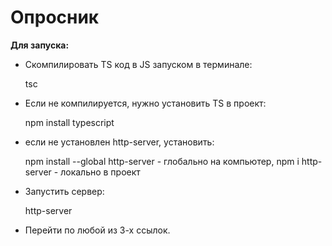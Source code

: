 # Опросник

**Для запуска:**

- Скомпилировать TS код в JS запуском в терминале:

  tsc

- Если не компилируется, нужно установить TS в проект:

  npm install typescript

- если не установлен http-server, установить:

  npm install --global http-server - глобально на компьютер,
  npm i http-server - локально в проект

- Запустить сервер:

  http-server

- Перейти по любой из 3-х ссылок.
